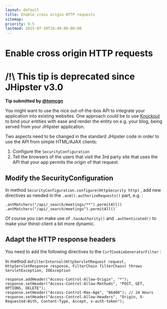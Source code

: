 ```yaml
---
layout: default
title: Enable cross origin HTTP requests
sitemap:
priority: 0.5
lastmod: 2015-07-30T18:40:00-00:00
---
```


# Enable cross origin HTTP requests

# /!\ This tip is deprecated since JHipster v3.0

__Tip submitted by [@tomcgn](https://github.com/tomcgn)__

You might want to use the nice out-of-the-box API to integrate your application into existing websites.
One approach could be to use [Knockout](https://github.com/knockout/knockout) to bind your entities with ease and render the entity on e.g. your blog, being served from your JHipster application.

Two aspects need to be changed in the standard JHipster code in order to use the API from simple HTML/AJAX clients:

1. Configure the `SecurityConfiguration`
2. Tell the browsers of the users that visit the 3rd party site that uses the API that your app permits the origin of that request.

## Modify the SecurityConfiguration

In method `SecurityConfiguration.configure(HttpSecurity http)` , add new directives as needed in the `.and().authorizeRequests()` part, e.g. :

    .antMatchers("/api/_search/meetings/**").permitAll()
    .antMatchers("/api/_search/meetings").permitAll()`

Of course you can make use of `.hasAuthority()` and `.authenticated()` to make your thinst-client a bit more dynamic.

## Adapt the HTTP response headers

You need to add the following directives to the `CsrfCookieGeneratorFilter` :

In method `doFilterInternal(HttpServletRequest request, HttpServletResponse response, FilterChain filterChain) throws ServletException, IOException`

    response.addHeader("Access-Control-Allow-Origin", "*");
    response.setHeader("Access-Control-Allow-Methods", "POST, GET, OPTIONS, DELETE");
    response.setHeader("Access-Control-Max-Age", "86400"); // 24 Hours
    response.setHeader("Access-Control-Allow-Headers", "Origin, X-Requested-With, Content-Type, Accept, x-auth-token");
